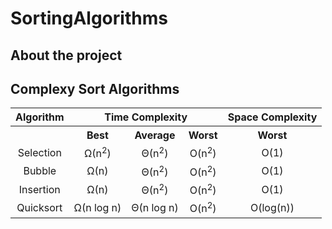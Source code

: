 # SortingAlgorithms

## About the project

## Complexy Sort Algorithms
<table>
  <tr align="center">
    <th>Algorithm</th>
    <th colspan="3">Time Complexity</th>
    <th>Space Complexity</th>
  </tr>
  <tr align="center">
    <th></th>
    <th>Best</th>
    <th>Average</th>
    <th>Worst</th>
    <th>Worst</th>
  <tr align="center">
    <td>Selection</td>
    <td>Ω(n<sup>2</sup>)</td>
    <td>Θ(n<sup>2</sup>)</td>
    <td>O(n<sup>2</sup>)</td>
    <td>O(1)</td>
  </tr>
  <tr align="center">
    <td>Bubble</td>
    <td>Ω(n)</td>
    <td>Θ(n<sup>2</sup>)</td>
    <td>O(n<sup>2</sup>)</td>
    <td>O(1)</td>
  </tr>
  <tr align="center">
    <td>Insertion</td>
    <td>Ω(n)</td>
    <td>Θ(n<sup>2</sup>)</td>
    <td>O(n<sup>2</sup>)</td>
    <td>O(1)</td>
  </tr>
  <tr align="center">
    <td>Quicksort</td>
    <td>Ω(n log n)</td>
    <td>Θ(n log n)</td>
    <td>O(n<sup>2</sup>)</td>
    <td>O(log(n))</td>
  </tr>
</table>

